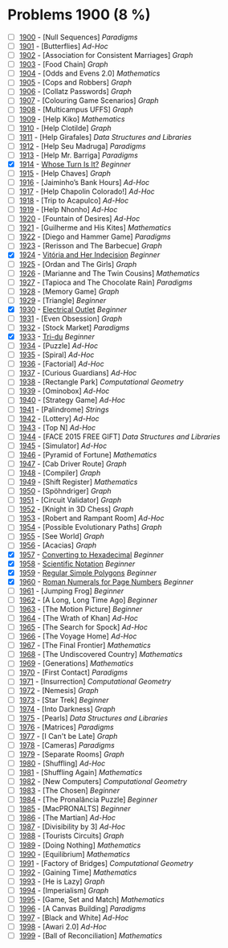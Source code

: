 # Problems 1900 (8 %)


- [ ] [1900](https://www.beecrowd.com.br/judge/en/problems/view/1900) - [Null Sequences] *Paradigms*
- [ ] [1901](https://www.beecrowd.com.br/judge/en/problems/view/1901) - [Butterflies] *Ad-Hoc*
- [ ] [1902](https://www.beecrowd.com.br/judge/en/problems/view/1902) - [Association for Consistent Marriages] *Graph*
- [ ] [1903](https://www.beecrowd.com.br/judge/en/problems/view/1903) - [Food Chain] *Graph*
- [ ] [1904](https://www.beecrowd.com.br/judge/en/problems/view/1904) - [Odds and Evens 2.0] *Mathematics*
- [ ] [1905](https://www.beecrowd.com.br/judge/en/problems/view/1905) - [Cops and Robbers] *Graph*
- [ ] [1906](https://www.beecrowd.com.br/judge/en/problems/view/1906) - [Collatz Passwords] *Graph*
- [ ] [1907](https://www.beecrowd.com.br/judge/en/problems/view/1907) - [Colouring Game Scenarios] *Graph*
- [ ] [1908](https://www.beecrowd.com.br/judge/en/problems/view/1908) - [Multicampus UFFS] *Graph*
- [ ] [1909](https://www.beecrowd.com.br/judge/en/problems/view/1909) - [Help Kiko] *Mathematics*
- [ ] [1910](https://www.beecrowd.com.br/judge/en/problems/view/1910) - [Help Clotilde] *Graph*
- [ ] [1911](https://www.beecrowd.com.br/judge/en/problems/view/1911) - [Help Girafales] *Data Structures and Libraries*
- [ ] [1912](https://www.beecrowd.com.br/judge/en/problems/view/1912) - [Help Seu Madruga] *Paradigms*
- [ ] [1913](https://www.beecrowd.com.br/judge/en/problems/view/1913) - [Help Mr. Barriga] *Paradigms*
- [x] [1914](https://www.beecrowd.com.br/judge/en/problems/view/1914) - [Whose Turn Is It?](https://github.com/Luc4sguilherme/beecrowd/blob/master/problems/[1900-1999]/1914/code.js) *Beginner*
- [ ] [1915](https://www.beecrowd.com.br/judge/en/problems/view/1915) - [Help Chaves] *Graph*
- [ ] [1916](https://www.beecrowd.com.br/judge/en/problems/view/1916) - [Jaiminho’s Bank Hours] *Ad-Hoc*
- [ ] [1917](https://www.beecrowd.com.br/judge/en/problems/view/1917) - [Help Chapolin Colorado!] *Ad-Hoc*
- [ ] [1918](https://www.beecrowd.com.br/judge/en/problems/view/1918) - [Trip to Acapulco] *Ad-Hoc*
- [ ] [1919](https://www.beecrowd.com.br/judge/en/problems/view/1919) - [Help Nhonho] *Ad-Hoc*
- [ ] [1920](https://www.beecrowd.com.br/judge/en/problems/view/1920) - [Fountain of Desires] *Ad-Hoc*
- [ ] [1921](https://www.beecrowd.com.br/judge/en/problems/view/1921) - [Guilherme and His Kites] *Mathematics*
- [ ] [1922](https://www.beecrowd.com.br/judge/en/problems/view/1922) - [Diego and Hammer Game] *Paradigms*
- [ ] [1923](https://www.beecrowd.com.br/judge/en/problems/view/1923) - [Rerisson and The Barbecue] *Graph*
- [x] [1924](https://www.beecrowd.com.br/judge/en/problems/view/1924) - [Vitória and Her Indecision](https://github.com/Luc4sguilherme/beecrowd/blob/master/problems/[1900-1999]/1924/code.js) *Beginner*
- [ ] [1925](https://www.beecrowd.com.br/judge/en/problems/view/1925) - [Ordan and The Girls] *Graph*
- [ ] [1926](https://www.beecrowd.com.br/judge/en/problems/view/1926) - [Marianne and The Twin Cousins] *Mathematics*
- [ ] [1927](https://www.beecrowd.com.br/judge/en/problems/view/1927) - [Tapioca and The Chocolate Rain] *Paradigms*
- [ ] [1928](https://www.beecrowd.com.br/judge/en/problems/view/1928) - [Memory Game] *Graph*
- [ ] [1929](https://www.beecrowd.com.br/judge/en/problems/view/1929) - [Triangle] *Beginner*
- [x] [1930](https://www.beecrowd.com.br/judge/en/problems/view/1930) - [Electrical Outlet](https://github.com/Luc4sguilherme/beecrowd/blob/master/problems/[1900-1999]/1930/code.js) *Beginner*
- [ ] [1931](https://www.beecrowd.com.br/judge/en/problems/view/1931) - [Even Obsession] *Graph*
- [ ] [1932](https://www.beecrowd.com.br/judge/en/problems/view/1932) - [Stock Market] *Paradigms*
- [x] [1933](https://www.beecrowd.com.br/judge/en/problems/view/1933) - [Tri-du](https://github.com/Luc4sguilherme/beecrowd/blob/master/problems/[1900-1999]/1933/code.js) *Beginner*
- [ ] [1934](https://www.beecrowd.com.br/judge/en/problems/view/1934) - [Puzzle] *Ad-Hoc*
- [ ] [1935](https://www.beecrowd.com.br/judge/en/problems/view/1935) - [Spiral] *Ad-Hoc*
- [ ] [1936](https://www.beecrowd.com.br/judge/en/problems/view/1936) - [Factorial] *Ad-Hoc*
- [ ] [1937](https://www.beecrowd.com.br/judge/en/problems/view/1937) - [Curious Guardians] *Ad-Hoc*
- [ ] [1938](https://www.beecrowd.com.br/judge/en/problems/view/1938) - [Rectangle Park] *Computational Geometry*
- [ ] [1939](https://www.beecrowd.com.br/judge/en/problems/view/1939) - [Ominobox] *Ad-Hoc*
- [ ] [1940](https://www.beecrowd.com.br/judge/en/problems/view/1940) - [Strategy Game] *Ad-Hoc*
- [ ] [1941](https://www.beecrowd.com.br/judge/en/problems/view/1941) - [Palindrome] *Strings*
- [ ] [1942](https://www.beecrowd.com.br/judge/en/problems/view/1942) - [Lottery] *Ad-Hoc*
- [ ] [1943](https://www.beecrowd.com.br/judge/en/problems/view/1943) - [Top N] *Ad-Hoc*
- [ ] [1944](https://www.beecrowd.com.br/judge/en/problems/view/1944) - [FACE 2015 FREE GIFT] *Data Structures and Libraries*
- [ ] [1945](https://www.beecrowd.com.br/judge/en/problems/view/1945) - [Simulator] *Ad-Hoc*
- [ ] [1946](https://www.beecrowd.com.br/judge/en/problems/view/1946) - [Pyramid of Fortune] *Mathematics*
- [ ] [1947](https://www.beecrowd.com.br/judge/en/problems/view/1947) - [Cab Driver Route] *Graph*
- [ ] [1948](https://www.beecrowd.com.br/judge/en/problems/view/1948) - [Compiler] *Graph*
- [ ] [1949](https://www.beecrowd.com.br/judge/en/problems/view/1949) - [Shift Register] *Mathematics*
- [ ] [1950](https://www.beecrowd.com.br/judge/en/problems/view/1950) - [Spöhndriger] *Graph*
- [ ] [1951](https://www.beecrowd.com.br/judge/en/problems/view/1951) - [Circuit Validator] *Graph*
- [ ] [1952](https://www.beecrowd.com.br/judge/en/problems/view/1952) - [Knight in 3D Chess] *Graph*
- [ ] [1953](https://www.beecrowd.com.br/judge/en/problems/view/1953) - [Robert and Rampant Room] *Ad-Hoc*
- [ ] [1954](https://www.beecrowd.com.br/judge/en/problems/view/1954) - [Possible Evolutionary Paths] *Graph*
- [ ] [1955](https://www.beecrowd.com.br/judge/en/problems/view/1955) - [See World] *Graph*
- [ ] [1956](https://www.beecrowd.com.br/judge/en/problems/view/1956) - [Acacias] *Graph*
- [x] [1957](https://www.beecrowd.com.br/judge/en/problems/view/1957) - [Converting to Hexadecimal](https://github.com/Luc4sguilherme/beecrowd/blob/master/problems/[1900-1999]/1957/code.js) *Beginner*
- [x] [1958](https://www.beecrowd.com.br/judge/en/problems/view/1958) - [Scientific Notation](https://github.com/Luc4sguilherme/beecrowd/blob/master/problems/[1900-1999]/1958/code.js) *Beginner*
- [x] [1959](https://www.beecrowd.com.br/judge/en/problems/view/1959) - [Regular Simple Polygons](https://github.com/Luc4sguilherme/beecrowd/blob/master/problems/[1900-1999]/1959/code.js) *Beginner*
- [x] [1960](https://www.beecrowd.com.br/judge/en/problems/view/1960) - [Roman Numerals for Page Numbers](https://github.com/Luc4sguilherme/beecrowd/blob/master/problems/[1900-1999]/1960/code.js) *Beginner*
- [ ] [1961](https://www.beecrowd.com.br/judge/en/problems/view/1961) - [Jumping Frog] *Beginner*
- [ ] [1962](https://www.beecrowd.com.br/judge/en/problems/view/1962) - [A Long, Long Time Ago] *Beginner*
- [ ] [1963](https://www.beecrowd.com.br/judge/en/problems/view/1963) - [The Motion Picture] *Beginner*
- [ ] [1964](https://www.beecrowd.com.br/judge/en/problems/view/1964) - [The Wrath of Khan] *Ad-Hoc*
- [ ] [1965](https://www.beecrowd.com.br/judge/en/problems/view/1965) - [The Search for Spock] *Ad-Hoc*
- [ ] [1966](https://www.beecrowd.com.br/judge/en/problems/view/1966) - [The Voyage Home] *Ad-Hoc*
- [ ] [1967](https://www.beecrowd.com.br/judge/en/problems/view/1967) - [The Final Frontier] *Mathematics*
- [ ] [1968](https://www.beecrowd.com.br/judge/en/problems/view/1968) - [The Undiscovered Country] *Mathematics*
- [ ] [1969](https://www.beecrowd.com.br/judge/en/problems/view/1969) - [Generations] *Mathematics*
- [ ] [1970](https://www.beecrowd.com.br/judge/en/problems/view/1970) - [First Contact] *Paradigms*
- [ ] [1971](https://www.beecrowd.com.br/judge/en/problems/view/1971) - [Insurrection] *Computational Geometry*
- [ ] [1972](https://www.beecrowd.com.br/judge/en/problems/view/1972) - [Nemesis] *Graph*
- [ ] [1973](https://www.beecrowd.com.br/judge/en/problems/view/1973) - [Star Trek] *Beginner*
- [ ] [1974](https://www.beecrowd.com.br/judge/en/problems/view/1974) - [Into Darkness] *Graph*
- [ ] [1975](https://www.beecrowd.com.br/judge/en/problems/view/1975) - [Pearls] *Data Structures and Libraries*
- [ ] [1976](https://www.beecrowd.com.br/judge/en/problems/view/1976) - [Matrices] *Paradigms*
- [ ] [1977](https://www.beecrowd.com.br/judge/en/problems/view/1977) - [I Can't be Late] *Graph*
- [ ] [1978](https://www.beecrowd.com.br/judge/en/problems/view/1978) - [Cameras] *Paradigms*
- [ ] [1979](https://www.beecrowd.com.br/judge/en/problems/view/1979) - [Separate Rooms] *Graph*
- [ ] [1980](https://www.beecrowd.com.br/judge/en/problems/view/1980) - [Shuffling] *Ad-Hoc*
- [ ] [1981](https://www.beecrowd.com.br/judge/en/problems/view/1981) - [Shuffling Again] *Mathematics*
- [ ] [1982](https://www.beecrowd.com.br/judge/en/problems/view/1982) - [New Computers] *Computational Geometry*
- [ ] [1983](https://www.beecrowd.com.br/judge/en/problems/view/1983) - [The Chosen] *Beginner*
- [ ] [1984](https://www.beecrowd.com.br/judge/en/problems/view/1984) - [The Pronalância Puzzle] *Beginner*
- [ ] [1985](https://www.beecrowd.com.br/judge/en/problems/view/1985) - [MacPRONALTS] *Beginner*
- [ ] [1986](https://www.beecrowd.com.br/judge/en/problems/view/1986) - [The Martian] *Ad-Hoc*
- [ ] [1987](https://www.beecrowd.com.br/judge/en/problems/view/1987) - [Divisibility by 3] *Ad-Hoc*
- [ ] [1988](https://www.beecrowd.com.br/judge/en/problems/view/1988) - [Tourists Circuits] *Graph*
- [ ] [1989](https://www.beecrowd.com.br/judge/en/problems/view/1989) - [Doing Nothing] *Mathematics*
- [ ] [1990](https://www.beecrowd.com.br/judge/en/problems/view/1990) - [Equilibrium] *Mathematics*
- [ ] [1991](https://www.beecrowd.com.br/judge/en/problems/view/1991) - [Factory of Bridges] *Computational Geometry*
- [ ] [1992](https://www.beecrowd.com.br/judge/en/problems/view/1992) - [Gaining Time] *Mathematics*
- [ ] [1993](https://www.beecrowd.com.br/judge/en/problems/view/1993) - [He is Lazy] *Graph*
- [ ] [1994](https://www.beecrowd.com.br/judge/en/problems/view/1994) - [Imperialism] *Graph*
- [ ] [1995](https://www.beecrowd.com.br/judge/en/problems/view/1995) - [Game, Set and Match] *Mathematics*
- [ ] [1996](https://www.beecrowd.com.br/judge/en/problems/view/1996) - [A Canvas Building] *Paradigms*
- [ ] [1997](https://www.beecrowd.com.br/judge/en/problems/view/1997) - [Black and White] *Ad-Hoc*
- [ ] [1998](https://www.beecrowd.com.br/judge/en/problems/view/1998) - [Awari 2.0] *Ad-Hoc*
- [ ] [1999](https://www.beecrowd.com.br/judge/en/problems/view/1999) - [Ball of Reconciliation] *Mathematics*